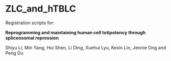 # ZLC_and_hTBLC

Registration scripts for:

**Reprogramming and maintaining human cell totipotency through spliceosomal repression**

Shiyu Li, Min Yang, Hui Shen, Li Ding, Xuehui Lyu, Kexin Lin, Jennie Ong and Peng Du
